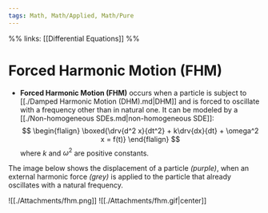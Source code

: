 ```yaml
---
tags: Math, Math/Applied, Math/Pure
---
```

%%
links: [[Differential Equations]]
%%
# Forced Harmonic Motion (FHM)
* **Forced Harmonic Motion (FHM)** occurs when a particle is subject to [[./Damped Harmonic Motion (DHM).md|DHM]] and is forced to oscillate with a frequency other than in natural one. It can be modeled by a [[./Non-homogeneous SDEs.md|non-homogeneous SDE]]:
$$
\begin{flalign}
    \boxed{\drv{d^2 x}{dt^2} + k\drv{dx}{dt} + \omega^2 x = f(t)}
\end{flalign}
$$
where $k$ and $\omega^2$ are positive constants.

The image below shows the displacement of a particle *(purple)*, when an external harmonic force *(grey)* is applied to the particle that already oscillates with a natural frequency.

![[./Attachments/fhm.png]]
![[./Attachments/fhm.gif|center]]
